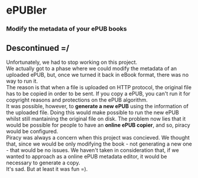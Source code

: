 # ePUBler
### Modify the metadata of your ePUB books

## Descontinued =/
Unfortunately, we had to stop working on this project.<br>
We actually got to a phase where we could modify the metadata of an uploaded ePUB, but, once we turned it back in eBook format, there was no way to run it.<br>
The reason is that when a file is uploaded on HTTP protocol, the original file has to be copied in order to be sent. If you copy a ePUB, you can't run it for copyright reasons and protections on the ePUB algorithm.<br>
It was possible, however, to **generate a new ePUB** using the information of the uploaded file. Doing this would make possible to run the new ePUB whilst still mantaining the original file on disk. The problem now lies that it would be possible for people to have an **online ePUB copier**, and so, piracy would be configured.<br>
Piracy was always a concern when this project was concieved. We thought that, since we would be only modifying the book - not generating a new one - that would be no issues. We haven't taken in consideration that, if we wanted to approach as a online ePUB metadata editor, it would be necessary to generate a copy.<br>
It's sad. But at least it was fun =).
